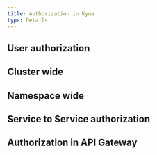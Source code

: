 ```yaml
---
title: Authorization in Kyma
type: Details
---
```


## User authorization

## Cluster wide

## Namespace wide

## Service to Service authorization

## Authorization in API Gateway

